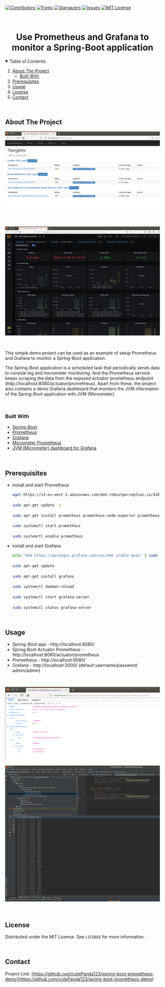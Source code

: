 [![Contributors][contributors-shield]][contributors-url]
[![Forks][forks-shield]][forks-url]
[![Stargazers][stars-shield]][stars-url]
[![Issues][issues-shield]][issues-url]
[![MIT License][license-shield]][license-url]


<br />
<p align="center">
  <h1 align="center">Use Prometheus and Grafana to monitor a Spring-Boot application</h1>
</p>


<details open="open">
  <summary>Table of Contents</summary>
  <ol>
    <li>
      <a href="#about-the-project">About The Project</a>
      <ul>
        <li><a href="#built-with">Built With</a></li>
      </ul>
    </li>
    <li>
      <a href="#prerequisites">Prerequisites</a>
    </li>
    <li><a href="#usage">Usage</a></li>
    <li><a href="#license">License</a></li>
    <li><a href="#contact">Contact</a></li>
  </ol>
</details>


<br />

## About The Project

![Prometheus Monitoring](images/prometheus-scheduled-task-endpoint.PNG?raw=true)

<br/>

![Grafana JVM Dashboard](images/grafana-jvm-dashboard.PNG?raw=true)

<br />

This simple demo project can be used as an example of setup Prometheus and Grafana to monitor a Spring-Boot application. 

The Spring-Boot application is a scheduled task that periodically sends data to console log and micrometer monitoring. And the Prometheus service keeps scraping the data from the exposed actuator prometheus endpoint (http://localhost:8080/actuator/prometheus). Apart from these, the project also contains a demo Grafana dashboard that monitors the JVM information of the Spring-Boot application with JVM (Micrometer). 

<br/>

### Built With

* [Spring-Boot](https://spring.io/projects/spring-boot)
* [Prometheus](https://prometheus.io/)
* [Grafana](https://grafana.com/)
* [Micrometer Prometheus](https://micrometer.io/docs/registry/prometheus)
* [JVM (Micrometer) dashboard for Grafana](https://grafana.com/grafana/dashboards/4701)

<br/>


## Prerequisites 

* install and start Prometheus
  ```sh
  wget https://s3-eu-west-1.amazonaws.com/deb.robustperception.io/41EFC99D.gpg | sudo apt-key add -

  sudo apt-get update -y

  sudo apt-get install prometheus prometheus-node-exporter prometheus-pushgateway prometheus-alertmanager -y

  sudo systemctl start prometheus

  sudo systemctl enable prometheus
  ```

* install and start Grafana
  ```sh
  echo "deb https://packages.grafana.com/oss/deb stable main" | sudo tee -a /etc/apt/sources.list.d/grafana.list

  sudo apt-get update

  sudo apt-get install grafana

  sudo systemctl daemon-reload

  sudo systemctl start grafana-server

  sudo systemctl status grafana-server
  ```
<br />


## Usage

* Spring-Boot app - http://localhost:8080/
* Spring Boot Actuator Prometheus - http://localhost:8080/actuator/prometheus
* Prometheus - http://localhost:9090/
* Grafana - http://localhost:3000/  (default username/password: admin/admin)

<br />

![Spring-Boot Actuator Prometheus endpoint](images/actuator-endpoint.PNG?raw=true)

![Spring-Boot app output](images/scheduled-task-output.PNG?raw=true)

<br/>


## License

Distributed under the MIT License. See `LICENSE` for more information.

<br/>


## Contact
Project Link: [https://github.com/cutePanda123/spring-boot-prometheus-demo](https://github.com/cutePanda123/spring-boot-prometheus-demo)


<!-- MARKDOWN LINKS & IMAGES -->
<!-- https://www.markdownguide.org/basic-syntax/#reference-style-links -->
[contributors-shield]: https://img.shields.io/github/contributors/cutePanda123/spring-boot-prometheus-demo.svg?style=for-the-badge
[contributors-url]: https://github.com/cutePanda123/spring-boot-prometheus-demo/graphs/contributors
[forks-shield]: https://img.shields.io/github/forks/cutePanda123/spring-boot-prometheus-demo.svg?style=for-the-badge
[forks-url]: https://github.com/cutePanda123/spring-boot-prometheus-demo/network/members
[stars-shield]: https://img.shields.io/github/stars/cutePanda123/spring-boot-prometheus-demo.svg?style=for-the-badge
[stars-url]: https://github.com/cutePanda123/spring-boot-prometheus-demo/stargazers
[issues-shield]: https://img.shields.io/github/issues/cutePanda123/spring-boot-prometheus-demo.svg?style=for-the-badge
[issues-url]: https://github.com/cutePanda123/spring-boot-prometheus-demo/issues
[license-shield]: https://img.shields.io/github/license/cutePanda123/spring-boot-prometheus-demo.svg?style=for-the-badge
[license-url]: https://github.com/cutePanda123/spring-boot-prometheus-demo/blob/master/LICENSE.txt

